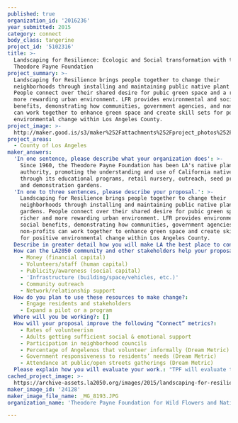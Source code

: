 ```yaml
---
published: true
organization_id: '2016236'
year_submitted: 2015
category: connect
body_class: tangerine
project_id: '5102316'
title: >-
  Landscaping for Resilience: Ecologic and Social transformation with the
  Theodore Payne Foundation
project_summary: >-
  Landscaping for Resilience brings people together to change their
  neighborhoods through installing and maintaining public native plant gardens.
  People connect over their shared desire for pubic green space and a richer and
  more rewarding urban environment. LFR provides environmental and social
  benefits, demonstrating how communities, government agencies, and non-profits
  can work together to enhance green space and create skill sets for positive
  environmental change within Los Angeles County.
project_image: >-
  http://maker.good.is/s3/maker%252Fattachments%252Fproject_photos%252Fimages%252F24128%252Fdisplay%252F_MG_8193.JPG=c570x385
project_areas:
  - County of Los Angeles
maker_answers:
  'In one sentence, please describe what your organization does': >-
    Since 1960, the Theodore Payne Foundation has been LA's native plant
    authority, promoting the understanding and use of California native plants
    through its educational programs, retail nursery, outreach, seed program,
    and demonstration gardens.
  'In one to three sentences, please describe your proposal.': >-
    Landscaping for Resilience brings people together to change their
    neighborhoods through installing and maintaining public native plant
    gardens. People connect over their shared desire for pubic green space and a
    richer and more rewarding urban environment. LFR provides environmental and
    social benefits, demonstrating how communities, government agencies, and
    non-profits can work together to enhance green space and create skill sets
    for positive environmental change within Los Angeles County.
  Describe in greater detail how you will make LA the best place to connect.: "Landscaping for Resilience (LFR), winner of the LA County Board of Supervisor's 2015 Green Leadership Award, is TPF’s proven model for connecting LA residents through environmental action. \r\n\r\nIn LFR, TPF partners with volunteer groups, neighborhood councils, and others seeking to convert the landscaping of public spaces in their community to native, drought-tolerant plants. The community groups coordinate volunteers, identify a public site to transform, work with their Neighborhood Council to secure support, and assume long-term maintenance of the site. \r\n\r\nTPF designs the site plan and brings together the community for information sessions about the new landscape and its benefits. TPF directs the volunteers in site preparation and leads them in the installation of the new landscape. The impact is immediately evident: sterile, resource-intensive and/or stressed-looking landscapes are transformed by cooperative action into sustainable ones that celebrate the authentic, natural beauty of the region while serving as neighborhood focal points. Subsequent maintenance workshops teach water-saving irrigation practices, mulching, and weed abatement. All that’s required of the community is enthusiasm, shovels, physical labor (exercise!), and a desire to increase one’s knowledge and enhance one’s community.    \r\n\r\nLFR will engage 2,000 residents as volunteers to create and maintain eight public gardens. Volunteers will include adults, high school students, and families who set a very public example of what organized volunteers can accomplish. Regular volunteer maintenance days will ensure that neighbors have continuing opportunities for positive interaction and connection through social media. Much of the project coordination will occur through social media connecting residents with a project- and neighborhood-based network.\r\n\r\nLFR will connect neighbors across generations by bringing them together to discuss and create public works. During project conceptualization, design, construction, and throughout maintenance, LFR creates a series of authentic opportunities for public gatherings. The new gardens, generated and maintained by public demand, will serve as focal points for adults to interact with their neighbors, forging cross-generational connections as they share skills and experiences. \r\n\r\nIf these projects are located near transit stations, the gardens will increase ridership (as envisioned in the First Last Mile Strategic Plan and Metro Green Place plan). "
  How can the LA2050 community and other stakeholders help your proposal succeed?:
    - Money (financial capital)
    - Volunteers/staff (human capital)
    - Publicity/awareness (social capital)
    - 'Infrastructure (building/space/vehicles, etc.)'
    - Community outreach
    - Network/relationship support
  How do you plan to use these resources to make change?:
    - Engage residents and stakeholders
    - Expand a pilot or a program
  Where will you be working?: []
  How will your proposal improve the following “Connect” metrics?:
    - Rates of volunteerism
    - Adults getting sufficient social & emotional support
    - Participation in neighborhood councils
    - Percentage of Angelenos that volunteer informally (Dream Metric)
    - Government responsiveness to residents’ needs (Dream Metric)
    - Attendance at public/open streets gatherings (Dream Metric)
  Please explain how you will evaluate your work.: "TPF will evaluate the success of LFR on the number of volunteers engaged in educational and work activities, the number of hours volunteers contribute, the level of support from Neighborhood Councils, the number of gardens created through LA2050 and planned for the future, the number of (newly created) #LFR tweets and Facebook posts, and the amount of traditional media coverage. If timing allows and all the sites can be dedicated on the same weekend, we will implement a communications plan that crosses media platforms. \r\n\r\nWater saving is another evaluation method. Given that California native plants use one-third the water (and less energy for transporting and treating that water), it makes sense to landscape native. Landscaping matters because urban areas consume ~20% of California’s water, and ~50% of that water is for outdoor use. We will track water use at the native plants gardens.\r\n"
cached_project_image: >-
  https://archive-assets.la2050.org/images/2015/landscaping-for-resilience-ecologic-and-social-transformation-with-the-theodore-payne-foundation/maker.good.is/s3/maker%252Fattachments%252Fproject_photos%252Fimages%252F24128%252Fdisplay%252F_MG_8193.JPG=c570x385.jpg
maker_image_id: '24128'
maker_image_file_name: _MG_8193.JPG
organization_name: 'Theodore Payne Foundation for Wild Flowers and Native Plants, Inc.'

---
```

